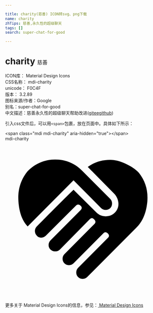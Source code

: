 ```yaml
---

title: charity(慈善) ICON转svg、png下载
name: charity
zhTips: 慈善,永久性的超级聊天
tags: []
search: super-chat-for-good

---
```


# charity  <small style="font-size: 60%;font-weight: 100">慈善</small>


<div class="detail-page">
<p>
<span>
ICON库：
<span class="badge-secondary badge">Material Design Icons</span> 
</span>
<br/>
<span>
CSS名称：
<span class="badge-secondary badge">mdi-charity</span> 
</span>
<br/>
<span>
unicode：
<span class="badge-secondary badge">F0C4F</span> 
<copy-btn content='F0C4F' btn-title=""></copy-btn>
<copy-btn :content='String.fromCodePoint(parseInt("F0C4F", 16))' btn-title="复制U"></copy-btn>
</span>
<br/>
<span>
版本：
<span class="badge-secondary badge">3.2.89</span> 
</span>
<br/>
<span>图标来源/作者：<span class="badge-light badge">Google</span></span> 
<br/>
<span>别名：<span class="badge-light badge">super-chat-for-good</span></span><br/><span class="zh-detail">中文描述：<span class="badge-primary badge">慈善</span><span class="badge-primary badge">永久性的超级聊天</span><span class="help-link"><span>帮助改进</span>(<a href="https://gitee.com/liuwave/icon-helper/edit/master/json/material/charity.json" target="_blank" rel="noopener noreferrer">gitee</a><a href="https://github.com/liuwave/icon-helper/edit/master/json/material/charity.json" target="_blank" rel="noopener noreferrer">github</a></span>)</span><br/>
</p>
</div>
<div class="alert alert-dark">
  <i class="mdi mdi-charity mdi-48px"></i>
  <i class="mdi mdi-charity mdi-36px"></i>
  <i class="mdi mdi-charity mdi-24px"></i>
  <i class="mdi mdi-charity mdi-18px"></i>
</div>
<div>
  <p>引入css文件后，可以用<code>&lt;span&gt;</code>包裹，放在页面中。具体如下所示：    
  </p>
  <div class="alert alert-primary" style="font-size: 14px">
    &lt;span class="mdi mdi-charity" aria-hidden="true"&gt;&lt;/span&gt;
    <copy-btn content='<span class="mdi mdi-charity" aria-hidden="true"></span>'></copy-btn>
  </div>
  <div class="alert alert-secondary">
    <i class="mdi mdi-charity"
    style="font-size: 24px"
    aria-hidden="true"></i> mdi-charity
    <copy-btn content="mdi-charity" btn-title="复制图标名称"></copy-btn>
  </div>
</div>
<div id="svg" class="svg-wrap">
<svg xmlns="http://www.w3.org/2000/svg" viewBox="0 0 24 24"><path d="M12.75,3.94C13.75,3.22 14.91,2.86 16.22,2.86C16.94,2.86 17.73,3.05 18.59,3.45C19.45,3.84 20.13,4.3 20.63,4.83C21.66,6.11 22.09,7.6 21.94,9.3C21.78,11 21.22,12.33 20.25,13.27L12.66,20.86C12.47,21.05 12.23,21.14 11.95,21.14C11.67,21.14 11.44,21.05 11.25,20.86C11.06,20.67 10.97,20.44 10.97,20.16C10.97,19.88 11.06,19.64 11.25,19.45L15.84,14.86C16.09,14.64 16.09,14.41 15.84,14.16C15.59,13.91 15.36,13.91 15.14,14.16L10.55,18.75C10.36,18.94 10.13,19.03 9.84,19.03C9.56,19.03 9.33,18.94 9.14,18.75C8.95,18.56 8.86,18.33 8.86,18.05C8.86,17.77 8.95,17.53 9.14,17.34L13.73,12.75C14,12.5 14,12.25 13.73,12C13.5,11.75 13.28,11.75 13.03,12L8.44,16.64C8.25,16.83 8,16.92 7.73,16.92C7.45,16.92 7.21,16.83 7,16.64C6.8,16.45 6.7,16.22 6.7,15.94C6.7,15.66 6.81,15.41 7.03,15.19L11.63,10.59C11.88,10.34 11.88,10.11 11.63,9.89C11.38,9.67 11.14,9.67 10.92,9.89L6.28,14.5C6.06,14.7 5.83,14.81 5.58,14.81C5.3,14.81 5.06,14.71 4.88,14.5C4.69,14.3 4.59,14.06 4.59,13.78C4.59,13.5 4.69,13.27 4.88,13.08C7.94,10 9.83,8.14 10.55,7.45L14.11,10.97C14.5,11.34 14.95,11.53 15.5,11.53C16.2,11.53 16.75,11.25 17.16,10.69C17.44,10.28 17.54,9.83 17.46,9.33C17.38,8.83 17.17,8.41 16.83,8.06L12.75,3.94M14.81,10.27L10.55,6L3.47,13.08C2.63,12.23 2.15,10.93 2.04,9.16C1.93,7.4 2.41,5.87 3.47,4.59C4.66,3.41 6.08,2.81 7.73,2.81C9.39,2.81 10.8,3.41 11.95,4.59L16.22,8.86C16.41,9.05 16.5,9.28 16.5,9.56C16.5,9.84 16.41,10.08 16.22,10.27C16.03,10.45 15.8,10.55 15.5,10.55C15.23,10.55 15,10.45 14.81,10.27V10.27Z" /></svg>
</div>
<detail full-name='mdi-charity'></detail>
    
<div><p>更多关于 Material Design Icons的信息，参见：<a target="_blank" href="https://iconhelper.cn/material.html"> Material Design Icons</a>
</p></div>
